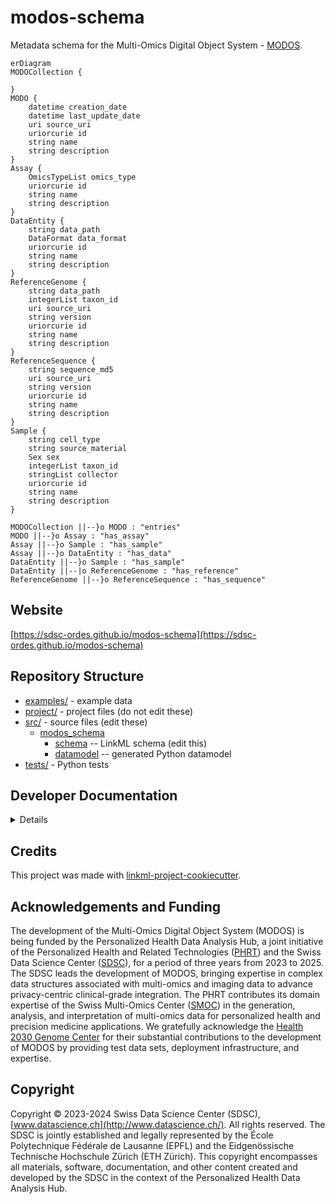 # modos-schema

Metadata schema for the Multi-Omics Digital Object System - [MODOS](https://github.com/sdsc-ordes/modos-api).

```mermaid
erDiagram
MODOCollection {

}
MODO {
    datetime creation_date  
    datetime last_update_date  
    uri source_uri  
    uriorcurie id  
    string name  
    string description  
}
Assay {
    OmicsTypeList omics_type  
    uriorcurie id  
    string name  
    string description  
}
DataEntity {
    string data_path  
    DataFormat data_format  
    uriorcurie id  
    string name  
    string description  
}
ReferenceGenome {
    string data_path  
    integerList taxon_id  
    uri source_uri  
    string version  
    uriorcurie id  
    string name  
    string description  
}
ReferenceSequence {
    string sequence_md5  
    uri source_uri  
    string version  
    uriorcurie id  
    string name  
    string description  
}
Sample {
    string cell_type  
    string source_material  
    Sex sex  
    integerList taxon_id  
    stringList collector  
    uriorcurie id  
    string name  
    string description  
}

MODOCollection ||--}o MODO : "entries"
MODO ||--}o Assay : "has_assay"
Assay ||--}o Sample : "has_sample"
Assay ||--}o DataEntity : "has_data"
DataEntity ||--}o Sample : "has_sample"
DataEntity ||--|o ReferenceGenome : "has_reference"
ReferenceGenome ||--}o ReferenceSequence : "has_sequence"

```



## Website

[https://sdsc-ordes.github.io/modos-schema](https://sdsc-ordes.github.io/modos-schema)

## Repository Structure

* [examples/](examples/) - example data
* [project/](project/) - project files (do not edit these)
* [src/](src/) - source files (edit these)
  * [modos_schema](src/modos_schema)
    * [schema](src/modos_schema/schema) -- LinkML schema
      (edit this)
    * [datamodel](src/modos_schema/datamodel) -- generated
      Python datamodel
* [tests/](tests/) - Python tests

## Developer Documentation

<details>
Use the `make` command to generate project artefacts:

* `make all`: make everything
* `make deploy`: deploys site
</details>

## Credits

This project was made with
[linkml-project-cookiecutter](https://github.com/linkml/linkml-project-cookiecutter).

## Acknowledgements and Funding

The development of the Multi-Omics Digital Object System (MODOS) is being funded by the Personalized Health Data Analysis Hub, a joint initiative of the Personalized Health and Related Technologies ([PHRT](https://www.sfa-phrt.ch)) and the Swiss Data Science Center ([SDSC](https://datascience.ch)), for a period of three years from 2023 to 2025. The SDSC leads the development of MODOS, bringing expertise in complex data structures associated with multi-omics and imaging data to advance privacy-centric clinical-grade integration. The PHRT contributes its domain expertise of the Swiss Multi-Omics Center ([SMOC](http://smoc.ethz.ch)) in the generation, analysis, and interpretation of multi-omics data for personalized health and precision medicine applications.
We gratefully acknowledge the [Health 2030 Genome Center](https://www.health2030genome.ch/) for their substantial contributions to the development of MODOS by providing test data sets, deployment infrastructure, and expertise. 

## Copyright
Copyright © 2023-2024 Swiss Data Science Center (SDSC), [www.datascience.ch](http://www.datascience.ch/). All rights reserved. The SDSC is jointly established and legally represented by the École Polytechnique Fédérale de Lausanne (EPFL) and the Eidgenössische Technische Hochschule Zürich (ETH Zürich). This copyright encompasses all materials, software, documentation, and other content created and developed by the SDSC in the context of the Personalized Health Data Analysis Hub.
